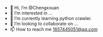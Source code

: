 - 👋 Hi, I’m @Chengxxuan
- 👀 I’m interested in ...
- 🌱 I’m currently learning  python crawler.
- 💞️ I’m looking to collaborate on ...
- 📫 How to reach me 1657445051@qq.com

<!---
Chengxxuan/Chengxxuan is a ✨ special ✨ repository because its `README.md` (this file) appears on your GitHub profile.
You can click the Preview link to take a look at your changes.
--->
